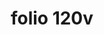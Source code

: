 ---
layout: edition
title: folio 120v
manuscript: Turin, Biblioteca Nazionale, MS N.III.19
sigla: T
iip: t120v.tif
milestone: 240
---